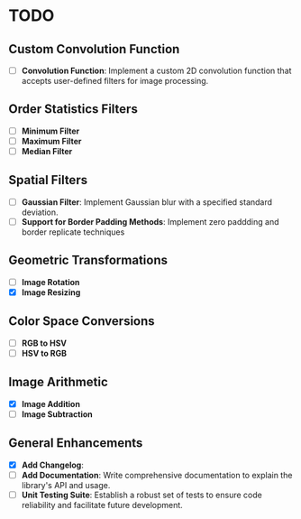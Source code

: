 # TODO

## Custom Convolution Function

- [ ] **Convolution Function**: Implement a custom 2D convolution function that accepts user-defined filters for image processing.

## Order Statistics Filters

- [ ] **Minimum Filter**
- [ ] **Maximum Filter**
- [ ] **Median Filter**

## Spatial Filters

- [ ] **Gaussian Filter**: Implement Gaussian blur with a specified standard deviation.
- [ ] **Support for Border Padding Methods**: Implement zero paddding and border replicate techniques

## Geometric Transformations

- [ ] **Image Rotation**
- [x] **Image Resizing**

## Color Space Conversions

- [ ] **RGB to HSV**
- [ ] **HSV to RGB**

## Image Arithmetic

- [x] **Image Addition**
- [ ] **Image Subtraction**

## General Enhancements

- [x] **Add Changelog**:
- [ ] **Add Documentation**: Write comprehensive documentation to explain the library's API and usage.
- [ ] **Unit Testing Suite**: Establish a robust set of tests to ensure code reliability and facilitate future development.
